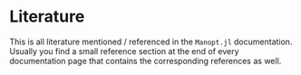 # Literature

This is all literature mentioned / referenced in the `Manopt.jl` documentation.
Usually you find a small reference section at the end of every documentation page that contains
the corresponding references as well.

```@bibliography
```